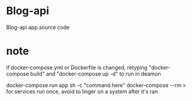 # Blog-api
Blog-api app source code

# note
if docker-compose.yml or Dockerfile is changed,
	retyping "docker-compose build"
	and "docker-compose up -d" to run in deamon

docker-compose run app sh -c "command here"
docker-compose --rm > for services run once, avoid to linger on a system after it's ran
